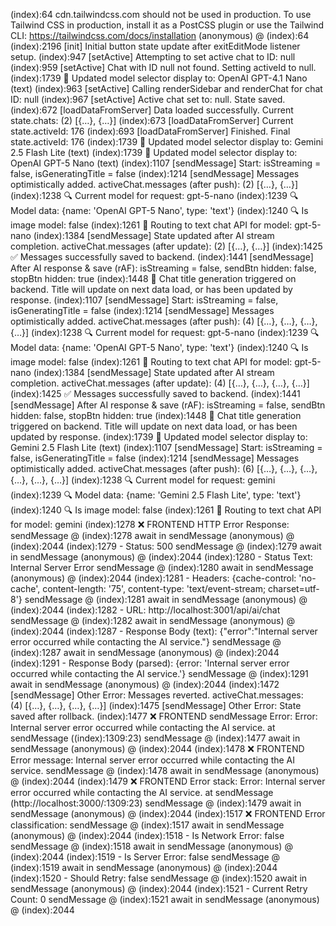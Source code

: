 (index):64 cdn.tailwindcss.com should not be used in production. To use Tailwind CSS in production, install it as a PostCSS plugin or use the Tailwind CLI: https://tailwindcss.com/docs/installation
(anonymous) @ (index):64
(index):2196 [init] Initial button state update after exitEditMode listener setup.
(index):947 [setActive] Attempting to set active chat to ID: null
(index):959 [setActive] Chat with ID null not found. Setting activeId to null.
(index):1739 🔄 Updated model selector display to: OpenAI GPT-4.1 Nano (text)
(index):963 [setActive] Calling renderSidebar and renderChat for chat ID: null
(index):967 [setActive] Active chat set to: null. State saved.
(index):672 [loadDataFromServer] Data loaded successfully. Current state.chats: (2) [{…}, {…}]
(index):673 [loadDataFromServer] Current state.activeId: 176
(index):693 [loadDataFromServer] Finished. Final state.activeId: 176
(index):1739 🔄 Updated model selector display to: Gemini 2.5 Flash Lite (text)
(index):1739 🔄 Updated model selector display to: OpenAI GPT-5 Nano (text)
(index):1107 [sendMessage] Start: isStreaming = false, isGeneratingTitle = false
(index):1214 [sendMessage] Messages optimistically added. activeChat.messages (after push): (2) [{…}, {…}]
(index):1238 🔍 Current model for request: gpt-5-nano
(index):1239 🔍 Model data: {name: 'OpenAI GPT-5 Nano', type: 'text'}
(index):1240 🔍 Is image model: false
(index):1261 💬 Routing to text chat API for model: gpt-5-nano
(index):1384 [sendMessage] State updated after AI stream completion. activeChat.messages (after update): (2) [{…}, {…}]
(index):1425 ✅ Messages successfully saved to backend.
(index):1441 [sendMessage] After AI response & save (rAF): isStreaming = false, sendBtn hidden: false, stopBtn hidden: true
(index):1448 📝 Chat title generation triggered on backend. Title will update on next data load, or has been updated by response.
(index):1107 [sendMessage] Start: isStreaming = false, isGeneratingTitle = false
(index):1214 [sendMessage] Messages optimistically added. activeChat.messages (after push): (4) [{…}, {…}, {…}, {…}]
(index):1238 🔍 Current model for request: gpt-5-nano
(index):1239 🔍 Model data: {name: 'OpenAI GPT-5 Nano', type: 'text'}
(index):1240 🔍 Is image model: false
(index):1261 💬 Routing to text chat API for model: gpt-5-nano
(index):1384 [sendMessage] State updated after AI stream completion. activeChat.messages (after update): (4) [{…}, {…}, {…}, {…}]
(index):1425 ✅ Messages successfully saved to backend.
(index):1441 [sendMessage] After AI response & save (rAF): isStreaming = false, sendBtn hidden: false, stopBtn hidden: true
(index):1448 📝 Chat title generation triggered on backend. Title will update on next data load, or has been updated by response.
(index):1739 🔄 Updated model selector display to: Gemini 2.5 Flash Lite (text)
(index):1107 [sendMessage] Start: isStreaming = false, isGeneratingTitle = false
(index):1214 [sendMessage] Messages optimistically added. activeChat.messages (after push): (6) [{…}, {…}, {…}, {…}, {…}, {…}]
(index):1238 🔍 Current model for request: gemini
(index):1239 🔍 Model data: {name: 'Gemini 2.5 Flash Lite', type: 'text'}
(index):1240 🔍 Is image model: false
(index):1261 💬 Routing to text chat API for model: gemini
(index):1278 ❌ FRONTEND HTTP Error Response:
sendMessage @ (index):1278
await in sendMessage
(anonymous) @ (index):2044
(index):1279   - Status: 500
sendMessage @ (index):1279
await in sendMessage
(anonymous) @ (index):2044
(index):1280   - Status Text: Internal Server Error
sendMessage @ (index):1280
await in sendMessage
(anonymous) @ (index):2044
(index):1281   - Headers: {cache-control: 'no-cache', content-length: '75', content-type: 'text/event-stream; charset=utf-8'}
sendMessage @ (index):1281
await in sendMessage
(anonymous) @ (index):2044
(index):1282   - URL: http://localhost:3001/api/ai/chat
sendMessage @ (index):1282
await in sendMessage
(anonymous) @ (index):2044
(index):1287   - Response Body (text): {"error":"Internal server error occurred while contacting the AI service."}
sendMessage @ (index):1287
await in sendMessage
(anonymous) @ (index):2044
(index):1291   - Response Body (parsed): {error: 'Internal server error occurred while contacting the AI service.'}
sendMessage @ (index):1291
await in sendMessage
(anonymous) @ (index):2044
(index):1472 [sendMessage] Other Error: Messages reverted. activeChat.messages: (4) [{…}, {…}, {…}, {…}]
(index):1475 [sendMessage] Other Error: State saved after rollback.
(index):1477 ❌ FRONTEND sendMessage Error: Error: Internal server error occurred while contacting the AI service.
    at sendMessage ((index):1309:23)
sendMessage @ (index):1477
await in sendMessage
(anonymous) @ (index):2044
(index):1478 ❌ FRONTEND Error message: Internal server error occurred while contacting the AI service.
sendMessage @ (index):1478
await in sendMessage
(anonymous) @ (index):2044
(index):1479 ❌ FRONTEND Error stack: Error: Internal server error occurred while contacting the AI service.
    at sendMessage (http://localhost:3000/:1309:23)
sendMessage @ (index):1479
await in sendMessage
(anonymous) @ (index):2044
(index):1517 ❌ FRONTEND Error classification:
sendMessage @ (index):1517
await in sendMessage
(anonymous) @ (index):2044
(index):1518   - Is Network Error: false
sendMessage @ (index):1518
await in sendMessage
(anonymous) @ (index):2044
(index):1519   - Is Server Error: false
sendMessage @ (index):1519
await in sendMessage
(anonymous) @ (index):2044
(index):1520   - Should Retry: false
sendMessage @ (index):1520
await in sendMessage
(anonymous) @ (index):2044
(index):1521   - Current Retry Count: 0
sendMessage @ (index):1521
await in sendMessage
(anonymous) @ (index):2044
